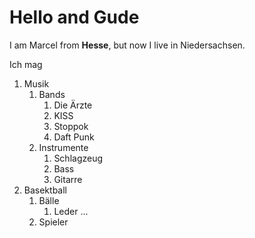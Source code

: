 # Hello and Gude

I am Marcel from **Hesse**, but now I live in Niedersachsen.

Ich mag

1. Musik
   1. Bands
      1. Die Ärzte
      2. KISS
      3. Stoppok
      4. Daft Punk
   2. Instrumente
      1. Schlagzeug
      2. Bass
      3. Gitarre
2. Basektball
   1. Bälle
      1. Leder
      ...
   2. Spieler
